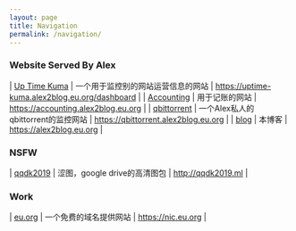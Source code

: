 ```yaml
---
layout: page
title: Navigation
permalink: /navigation/
---
```


### Website Served By Alex

| [Up Time Kuma](https://uptime-kuma.alex2blog.eu.org/dashboard) | 一个用于监控别的网站运营信息的网站 | https://uptime-kuma.alex2blog.eu.org/dashboard |
| [Accounting](https://accounting.alex2blog.eu.org) | 用于记账的网站 | https://accounting.alex2blog.eu.org |
| [qbittorrent](https://qbittorrent.alex2blog.eu.org) | 一个Alex私人的qbittorrent的监控网站 | https://qbittorrent.alex2blog.eu.org |
| [blog](https://alex2blog.eu.org) | 本博客 | https://alex2blog.eu.org |

### NSFW

| [qqdk2019](http://qqdk2019.ml) | 涩图，google drive的高清图包 | http://qqdk2019.ml |

### Work
| [eu.org](https://nic.eu.org) | 一个免费的域名提供网站 | https://nic.eu.org |
